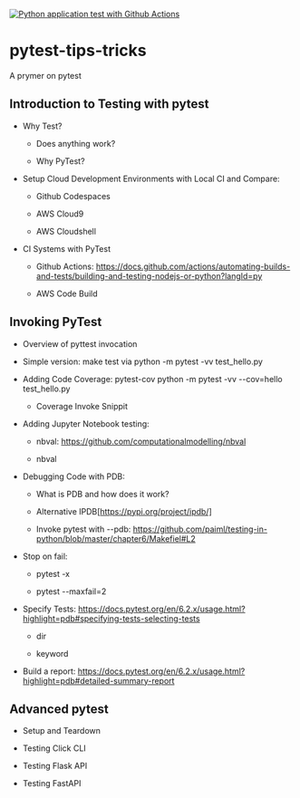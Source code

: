 [![Python application test with Github Actions](https://github.com/ssgm2911/pytest-tips-tricks/actions/workflows/testing-ci.yml/badge.svg)](https://github.com/ssgm2911/pytest-tips-tricks/actions/workflows/testing-ci.yml)
# pytest-tips-tricks

A prymer on pytest

## Introduction to Testing with pytest

* Why Test?

    * Does anything work?
  
    * Why PyTest?
* Setup Cloud Development Environments with Local CI and Compare:

    * Github Codespaces
  
    * AWS Cloud9
  
    * AWS Cloudshell
    
* CI Systems with PyTest
  
    * Github Actions: https://docs.github.com/actions/automating-builds-and-tests/building-and-testing-nodejs-or-python?langId=py
  
    * AWS Code Build

## Invoking PyTest

* Overview of pyttest invocation

* Simple version: make test via python -m pytest -vv test_hello.py

* Adding Code Coverage: pytest-cov python -m pytest -vv --cov=hello test_hello.py

    * Coverage Invoke Snippit

* Adding Jupyter Notebook testing:
  
    * nbval: https://github.com/computationalmodelling/nbval
  
    * nbval
    
* Debugging Code with PDB:
  
    * What is PDB and how does it work?
  
    * Alternative IPDB[https://pypi.org/project/ipdb/]
  
    * Invoke pytest with --pdb: https://github.com/paiml/testing-in-python/blob/master/chapter6/Makefiel#L2

* Stop on fail:
  
    * pytest -x
  
    * pytest --maxfail=2

* Specify Tests: https://docs.pytest.org/en/6.2.x/usage.html?highlight=pdb#specifying-tests-selecting-tests
  
    * dir
  
    * keyword

* Build a report: https://docs.pytest.org/en/6.2.x/usage.html?highlight=pdb#detailed-summary-report

## Advanced pytest

* Setup and Teardown

* Testing Click CLI

* Testing Flask API

* Testing FastAPI


